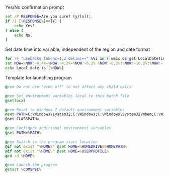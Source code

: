 Yes/No confirmation prompt

```bat
set /P RESPONSE=Are you sure? (y/[n]): 
if /I [%RESPONSE%]==[Y] (
	echo Yes!
) else (
	echo No.
)
```

Set date time into variable, independent of the region and date format

```bat
for /F "usebackq tokens=1,2 delims==" %%i in (`wmic os get LocalDateTime /VALUE 2^>NUL`) do if '.%%i.'=='.LocalDateTime.' set NOW=%%j
set NOW=%NOW:~0,4%-%NOW:~4,2%-%NOW:~6,2% %NOW:~8,2%:%NOW:~10,2%:%NOW:~12,6%
echo Local date is [%NOW%]
```

Template for launching program

```bat
@rem Do not use "echo off" to not affect any child calls

@rem Set environment variables local to this batch file
@setlocal

@rem Reset to Windows 7 default environment variables
@set PATH=C:\Windows\system32;C:\Windows;C:\Windows\System32\Wbem;C:\Windows\System32\WindowsPowerShell\v1.0\
@set CLASSPATH=

@rem Configure additional environment variables
@set PATH=%PATH%

@rem Switch to the program start location
@if not exist "%HOME%" @set HOME=%HOMEDRIVE%%HOMEPATH%
@if not exist "%HOME%" @set HOME=%USERPROFILE%
@cd /d %HOME%

@rem Launch the program
@start %COMSPEC%
```
